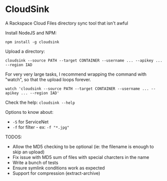 CloudSink
==============

A Rackspace Cloud Files directory sync tool that isn't awful

Install NodeJS and NPM:

```npm install -g cloudsink```

Upload a directory:

```cloudsink --source PATH --target CONTAINER --username ... --apikey ... --region IAD```

For very very large tasks, I recommend wrapping the command with "watch", so that the upload loops forever.

```watch 'cloudsink --source PATH --target CONTAINER --username ... --apikey ... --region IAD'```

Check the help: ```cloudsink --help```

Options to know about:

  - ```-S``` for ServiceNet
  - ```-f``` for filter - ex: ```-f "*.jpg"```

TODOS:

  - Allow the MD5 checking to be optional (ie: the filename is enough to skip an upload)
  - Fix issue with MD5 sum of files with special charcters in the name
  - Write a bunch of tests
  - Ensure symlink conditions work as expected
  - Support for compression (extract-archive)
